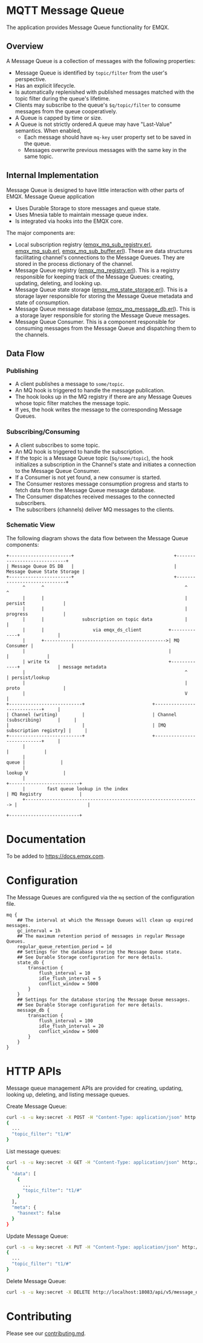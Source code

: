 # MQTT Message Queue

The application provides Message Queue functionality for EMQX.

## Overview

A Message Queue is a collection of messages with the following properties:

- Message Queue is identified by `topic/filter` from the user's perspective.
- Has an explicit lifecycle.
- Is automatically replenished with published messages matched with the topic filter during the queue's lifetime.
- Clients may subscribe to the queue's `$q/topic/filter` to consume messages from the queue cooperatively.
- A Queue is capped by time or size.
- A Queue is not strictly ordered.A queue may have "Last-Value" semantics. When enabled,
  - Each message should have `mq-key` user property set to be saved in the queue.
  - Messages overwrite previous messages with the same key in the same topic.

## Internal Implementation

Message Queue is designed to have little interaction with other parts of EMQX.
Message Queue application
* Uses Durable Storage to store messages and queue state.
* Uses Mnesia table to maintain message queue index.
* Is integrated via hooks into the EMQX core.

The major components are:
* Local subscription registry ([emqx_mq_sub_registry.erl](./src/emqx_mq_sub_registry.erl), [emqx_mq_sub.erl](./src/emqx_mq_sub.erl), [emqx_mq_sub_buffer.erl](./src/emqx_mq_sub_buffer.erl)). These are data structures
facilitating channel's connections to the Message Queues. They are stored in the process dictionary of the channel.
* Message Queue registry ([emqx_mq_registry.erl](./src/emqx_mq_registry.erl)). This is a registry responsible for keeping track of the Message Queues: creating, updating, deleting, and looking up.
* Message Queue state storage ([emqx_mq_state_storage.erl](./src/emqx_mq_state_storage.erl)). This is a storage layer responsible for storing the Message Queue metadata and state of consumption.
* Message Queue message database ([emqx_mq_message_db.erl](./src/emqx_mq_message_db.erl)). This is a storage layer responsible for storing the Message Queue messages.
* Message Queue Consumer. This is a component responsible for consuming messages from the Message Queue and dispatching them to the channels.

## Data Flow

### Publishing

* A client publishes a message to `some/topic`.
* An MQ hook is triggered to handle the message publication.
* The hook looks up in the MQ registry if there are any Message Queues whose topic filter matches the message topic.
* If yes, the hook writes the message to the corresponding Message Queues.

### Subscribing/Consuming

* A client subscribes to some topic.
* An MQ hook is triggered to handle the subscription.
* If the topic is a Message Queue topic (`$q/some/topic`), the hook initializes a subscription in the Channel's state and
initiates a connection to the Message Queue Consumer.
* If a Consumer is not yet found, a new consumer is started.
* The Consumer restores message consumption progress and starts to fetch data from the Message Queue message database.
* The Consumer dispatches received messages to the connected subscribers.
* The subscribers (channels) deliver MQ messages to the clients.

### Schematic View

The following diagram shows the data flow between the Message Queue components:

```ascii
+-----------------------+                                     +-----------------------------+
| Message Queue DS DB   |                                     | Message Queue State Storage |
+-----------------------+                                     +-----------------------------+
      ^      ^                                                    ^                      ^
      |      |                                                    | persist              |
      |      |                                                    | progress             |
      |      |              subscription on topic data            |                      |
      |      |                  via emqx_ds_client          +-------------+              |
      |      +--------------------------------------------->| MQ Consumer |              |
      |                                                     |             |              |
      | write tx                                            +-------------+              | message metadata
      |                                                           ^                      | persist/lookup
      |                                                           | proto                |
      |                                                           V                      |
+---------------------------+                         +----------------------------+     |
| Channel (writing)         |                         | Channel (subscribing)      |     |
|                           |                         | [MQ subscription registry] |     |
+---------------------------+                         +----------------------------+     |
      |                                                                    |             |
      |                                                              queue |             |
      |                                                             lookup V             |
      |                                                                  +--------------------------+
      |        fast queue lookup in the index                            | MQ Registry              |
      +----------------------------------------------------------------> |                          |
                                                                         +--------------------------+
```

# Documentation

To be added to https://docs.emqx.com.

# Configuration

The Message Queues are configured via the `mq` section of the configuration file.

```hocon
mq {
    ## The interval at which the Message Queues will clean up expired messages.
    gc_interval = 1h
    ## The maximum retention period of messages in regular Message Queues.
    regular_queue_retention_period = 1d
    ## Settings for the database storing the Message Queue state.
    ## See Durable Storage configuration for more details.
    state_db {
        transaction {
            flush_interval = 10
            idle_flush_interval = 5
            conflict_window = 5000
        }
    }
    ## Settings for the database storing the Message Queue messages.
    ## See Durable Storage configuration for more details.
    message_db {
        transaction {
            flush_interval = 100
            idle_flush_interval = 20
            conflict_window = 5000
        }
    }
}
```

# HTTP APIs

Message queue management APIs are provided for creating, updating, looking up, deleting, and listing message queues.

Create Message Queue:

```bash
curl -s -u key:secret -X POST -H "Content-Type: application/json" http://localhost:18083/api/v5/message_queues -d '{"topic_filter": "t1/#", "is_lastvalue": false}' | jq
{
  ...
  "topic_filter": "t1/#"
}
```

List message queues:

```bash
curl -s -u key:secret -X GET -H "Content-Type: application/json" http://localhost:18083/api/v5/message_queues | jq
{
  "data": [
    {
      ...
      "topic_filter": "t1/#"
    }
  ],
  "meta": {
    "hasnext": false
  }
}
```

Update Message Queue:

```bash
curl -s -u key:secret -X PUT -H "Content-Type: application/json" http://localhost:18083/api/v5/message_queues/t1%2F%23 -d '{"dispatch_strategy": "least_inflight"}' | jq
{
  ...
  "topic_filter": "t1/#"
}
```

Delete Message Queue:

```bash
curl -s -u key:secret -X DELETE http://localhost:18083/api/v5/message_queues/t1%2F%23
```

# Contributing
Please see our [contributing.md](../../CONTRIBUTING.md).
